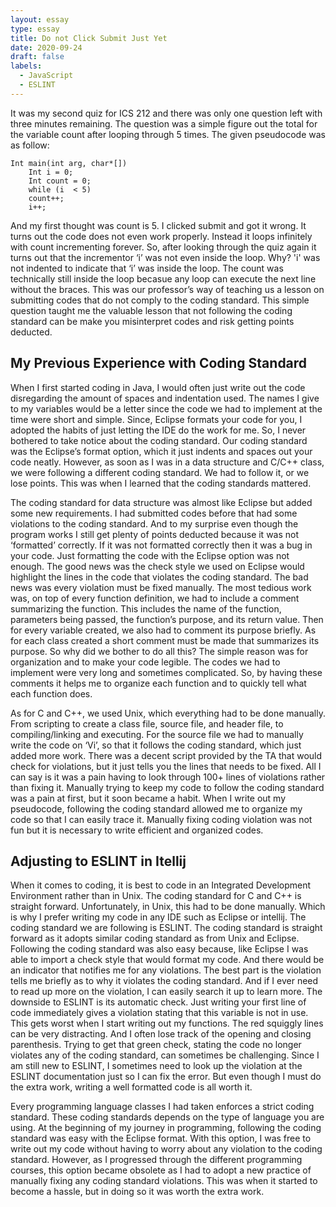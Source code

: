 ```yaml
---
layout: essay
type: essay
title: Do not Click Submit Just Yet
date: 2020-09-24
draft: false
labels:
  - JavaScript
  - ESLINT
---
```


It was my second quiz for ICS 212 and there was only one question left with three minutes remaining. The question was a simple figure out the total for the variable count after looping through 5 times. The given pseudocode was as follow:
```
Int main(int arg, char*[])
    Int i = 0;
    Int count = 0;
    while (i  < 5)
    count++; 
    i++;
```
And my first thought was count is 5. I clicked submit and got it wrong. It turns out the code does not even work properly. Instead it loops infinitely with count incrementing forever. So, after looking through the quiz again it turns out that the incrementor ‘i’ was not even inside the loop. Why? 'i' was not indented to indicate that ‘i’ was inside the loop. The count was technically still inside the loop becasue any loop can execute the next line without the braces. This was our professor’s way of teaching us a lesson on submitting codes that do not comply to the coding standard. This simple question taught me the valuable lesson that not following the coding standard can be make you misinterpret codes and risk getting points deducted.
## My Previous Experience with Coding Standard
When I first started coding in Java, I would often just write out the code disregarding the amount of spaces and indentation used. The names I give to my variables would be a letter since the code we had to implement at the time were short and simple. Since, Eclipse formats your code for you, I adopted the habits of just letting the IDE do the work for me. So, I never bothered to take notice about the coding standard. Our coding standard was the Eclipse’s format option, which it just indents and spaces out your code neatly. However, as soon as I was in a data structure and C/C++ class, we were following a different coding standard. We had to follow it, or we lose points. This was when I learned that the coding standards mattered. 

The coding standard for data structure was almost like Eclipse but added some new requirements. I had submitted codes before that had some violations to the coding standard. And to my surprise even though the program works I still get plenty of points deducted because it was not ‘formatted’ correctly. If it was not formatted correctly then it was a bug in your code. Just formatting the code with the Eclipse option was not enough. The good news was the check style we used on Eclipse would highlight the lines in the code that violates the coding standard. The bad news was every violation must be fixed manually. The most tedious work was, on top of every function definition, we had to include a comment summarizing the function. This includes the name of the function, parameters being passed, the function’s purpose, and its return value. Then for every variable created, we also had to comment its purpose briefly. As for each class created a short comment must be made that summarizes its purpose. So why did we bother to do all this? The simple reason was for organization and to make your code legible. The codes we had to implement were very long and sometimes complicated. So, by having these comments it helps me to organize each function and to quickly tell what each function does.

As for C and C++, we used Unix, which everything had to be done manually. From scripting to create a class file, source file, and header file, to compiling/linking and executing. For the source file we had to manually write the code on ‘Vi’, so that it follows the coding standard, which just added more work. There was a decent script provided by the TA that would check for violations, but it just tells you the lines that needs to be fixed. All I can say is it was a pain having to look through 100+ lines of violations rather than fixing it. Manually trying to keep my code to follow the coding standard was a pain at first, but it soon became a habit. When I write out my pseudocode, following the coding standard allowed me to organize my code so that I can easily trace it. Manually fixing coding violation was not fun but it is necessary to write efficient and organized codes. 

## Adjusting to ESLINT in Itellij
When it comes to coding, it is best to code in an Integrated Development Environment rather than in Unix. The coding standard for C and C++ is straight forward. Unfortunately, in Unix, this had to be done manually. Which is why I prefer writing my code in any IDE such as Eclipse or intellij. The coding standard we are following is ESLINT. The coding standard is straight forward as it adopts similar coding standard as from Unix and Eclipse. Following the coding standard was also easy because, like Eclipse I was able to import a check style that would format my code. And there would be an indicator that notifies me for any violations. The best part is the violation tells me briefly as to why it violates the coding standard. And if I ever need to read up more on the violation, I can easily search it up to learn more. The downside to ESLINT is its automatic check. Just writing your first line of code immediately gives a violation stating that this variable is not in use. This gets worst when I start writing out my functions. The red squiggly lines can be very distracting. And I often lose track of the opening and closing parenthesis. Trying to get that green check, stating the code no longer violates any of the coding standard, can sometimes be challenging. Since I am still new to ESLINT, I sometimes need to look up the violation at the ESLINT documentation just so I can fix the error. But even though I must do the extra work, writing a well formatted code is all worth it.

Every programming language classes I had taken enforces a strict coding standard. These coding standards depends on the type of language you are using. At the beginning of my journey in programming, following the coding standard was easy with the Eclipse format. With this option, I was free to write out my code without having to worry about any violation to the coding standard. However, as I progressed through the different programming courses, this option became obsolete as I had to adopt a new practice of manually fixing any coding standard violations. This was when it started to become a hassle, but in doing so it was worth the extra work.
